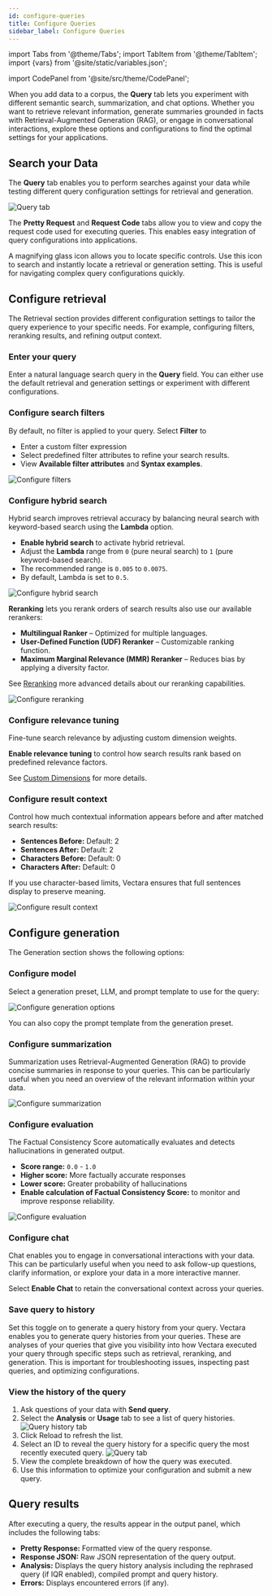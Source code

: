 ```yaml
---
id: configure-queries
title: Configure Queries
sidebar_label: Configure Queries
---
```


import Tabs from '@theme/Tabs';
import TabItem from '@theme/TabItem';
import {vars} from '@site/static/variables.json';

import CodePanel from '@site/src/theme/CodePanel';


When you add data to a corpus, the **Query** tab lets you experiment with 
different semantic search, summarization, and chat options. Whether you want 
to retrieve relevant information, generate summaries grounded in facts with 
Retrieval-Augmented Generation (RAG), or engage in conversational 
interactions, explore these options and configurations to find the optimal 
settings for your applications.

## Search your Data

The **Query** tab enables you to perform searches against your data while testing 
different query configuration settings for retrieval and generation.

![Query tab](/img/query_tab.png)

The **Pretty Request** and **Request Code** tabs allow you to view and copy the 
request code used for executing queries. This enables easy integration of 
query configurations into applications.

A magnifying glass icon allows you to locate specific controls. Use this icon 
to search and instantly locate a retrieval or generation setting. This is 
useful for navigating complex query configurations quickly.

## Configure retrieval

The Retrieval section provides different configuration settings to tailor the 
query experience to your specific needs. For example, configuring filters, 
reranking results, and refining output context.


### Enter your query

Enter a natural language search query in the **Query** field. You can either 
use the default retrieval and generation settings or experiment with different 
configurations.

### Configure search filters

By default, no filter is applied to your query. Select **Filter** to 
* Enter a custom filter expression 
* Select predefined filter attributes to refine your search results.
* View **Available filter attributes** and **Syntax examples**. 

![Configure filters](/img/configure_filters.png)

### Configure hybrid search

Hybrid search improves retrieval accuracy by balancing neural search with 
keyword-based search using the **Lambda** option.

* **Enable hybrid search** to activate hybrid retrieval.
* Adjust the **Lambda** range from `0` (pure neural search) to `1` (pure 
  keyword-based search).
* The recommended range is `0.005` to `0.0075`.
* By default, Lambda is set to `0.5`.

![Configure hybrid search](/img/configure_hybrid_search.png)

**Reranking** lets you rerank orders of search results also use our 
available rerankers:

* **Multilingual Ranker** – Optimized for multiple languages.
* **User-Defined Function (UDF) Reranker** – Customizable ranking function.
* **Maximum Marginal Relevance (MMR) Reranker** – Reduces bias by applying a 
  diversity factor.

See [Reranking](/docs/api-reference/search-apis/reranking) more advanced details about our reranking capabilities.

![Configure reranking](/img/configure_reranking.png)

### Configure relevance tuning

Fine-tune search relevance by adjusting custom dimension weights.

**Enable relevance tuning** to control how search results rank based on 
predefined relevance factors.

See [Custom Dimensions](/docs/learn/semantic-search/add-custom-dimensions) for more details.

### Configure result context

Control how much contextual information appears before and after matched 
search results:

* **Sentences Before:** Default: 2
* **Sentences After:** Default: 2
* **Characters Before:** Default: 0
* **Characters After:** Default: 0

If you use character-based limits, Vectara ensures that full sentences display 
to preserve meaning.

![Configure result context](/img/configure_result_context.png)

## Configure generation

The Generation section shows the following options:

### Configure model

Select a generation preset, LLM, and prompt template to use for the query:

![Configure generation options](/img/configuration_generation.png)  

You can also copy the prompt template from the generation preset.

### Configure summarization

Summarization uses Retrieval-Augmented Generation (RAG) to provide concise 
summaries in response to your queries. This can be particularly useful when 
you need an overview of the relevant information within your data.

![Configure summarization](/img/configure_summarization.png) 

### Configure evaluation

The Factual Consistency Score automatically evaluates and detects 
hallucinations in generated output. 

* **Score range:** `0.0` - `1.0`
* **Higher score:** More factually accurate responses
* **Lower score:** Greater probability of hallucinations
* **Enable calculation of Factual Consistency Score:** to monitor and improve 
  response reliability.

![Configure evaluation](/img/configure_evaluation.png)

### Configure chat

Chat enables you to engage in conversational interactions with your data. This 
can be particularly useful when you need to ask follow-up questions, clarify 
information, or explore your data in a more interactive manner.

Select **Enable Chat** to retain the conversational context across your queries.

### Save query to history

Set this toggle on to generate a query history from your query. Vectara enables you to generate query histories from your queries. These are 
analyses of your queries that give you visibility into how Vectara executed 
your query through specific steps such as retrieval, reranking, and 
generation. This is important for troubleshooting issues, inspecting past 
queries, and optimizing configurations.

### View the history of the query

1. Ask questions of your data with **Send query**.
2. Select the **Analysis** or **Usage** tab to see a list of query histories.  
   ![Query history tab](/img/query_history_tab.png)
3. Click Reload to refresh the list. 
4. Select an ID to reveal the query history for a specific query 
   the most recently executed query. 
   ![Query tab](/img/query_analysis.png)
5. View the complete breakdown of how the query was executed.
6. Use this information to optimize your configuration and submit a new query.



## Query results

After executing a query, the results appear in the output panel, which 
includes the following tabs:

* **Pretty Response:** Formatted view of the query response.
* **Response JSON:** Raw JSON representation of the query output.
* **Analysis:** Displays the query history analysis including the rephrased 
  query (if IQR enabled), compiled prompt and query history.
* **Errors:** Displays encountered errors (if any).

